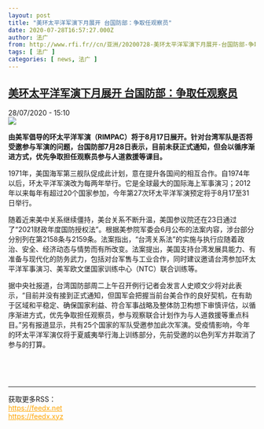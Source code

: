 ```yaml
---
layout: post
title: "美环太平洋军演下月展开 台国防部：争取任观察员"
date: 2020-07-28T16:57:27.000Z
author: 法广
from: http://www.rfi.fr//cn/亚洲/20200728-美环太平洋军演下月展开-台国防部-争取任观察员
tags: [ 法广 ]
categories: [ news, 法广 ]
---
```

<!--1595955447000-->
[美环太平洋军演下月展开 台国防部：争取任观察员](http://www.rfi.fr//cn/%E4%BA%9A%E6%B4%B2/20200728-%E7%BE%8E%E7%8E%AF%E5%A4%AA%E5%B9%B3%E6%B4%8B%E5%86%9B%E6%BC%94%E4%B8%8B%E6%9C%88%E5%B1%95%E5%BC%80-%E5%8F%B0%E5%9B%BD%E9%98%B2%E9%83%A8-%E4%BA%89%E5%8F%96%E4%BB%BB%E8%A7%82%E5%AF%9F%E5%91%98)
------

<div>
<div>28/07/2020 - 15:10</div><img src="https://s.rfi.fr/media/display/32b9287e-d0d3-11ea-bf96-005056a98db9/w:310/p:16x9/REUTERS-1527822170-5164-1527822421_680x408.jpg"><p><strong>由美军倡导的环太平洋军演（RIMPAC）将于8月17日展开。针对台湾军队是否将受邀参与军演的问题，台国防部7月28日表示，目前未获正式通知，但会以循序渐进方式，优先争取担任观察员参与人道救援等课目。</strong></p><div class="t-content__body u-clearfix"><div class="m-interstitial"></div><p>1971年，美国海军第三舰队促成此计划，意在提升各国间的相互合作。自1974年以后，环太平洋军演改为每两年举行。它是全球最大的国际海上军事演习；2012年以来每年有超过20个国家参加，今年第27次环太平洋军演预定将于8月17至31日举行。</p><p>随着近来美中关系继续僵持，美台关系不断升温，美国参议院还在23日通过了“2021财政年度国防授权法”。根据美参院军委会6月公布的法案内容，涉台部分分别列在第2158条与2159条。法案指出，“台湾关系法”的实施与执行应随着政治、安全、经济动态与情势而有所改变。法案提出，美国支持台湾发展具能力、有准备与现代化的防务武力，包括对台军售与工业合作，同时建议邀请台湾参加环太平洋军事演习、美军欧文堡国家训练中心（NTC）联合训练等。</p><p>据中央社报道，台湾国防部周二上午召开例行记者会发言人史顺文少将对此表示，“目前并没有接到正式通知，但国军会把握当前台美合作的良好契机，在有助于区域和平稳定、确保国家利益、符合军事战略及整体防卫构想下审慎评估，以循序渐进方式，优先争取担任观察员，参与观察联合计划作为与人道救援等重点科目。”另有报道显示，共有25个国家的军队受邀参加此次军演。受疫情影响，今年的环太平洋军演仅将于夏威夷举行海上训练部分，先前受邀的以色列军方并取消了参与的打算。</p><p> </p><div class="o-self-promo o-self-promo--nl o-self-promo--hidden" data-selfpromo-newsletter></div><div class="o-self-promo o-self-promo--app o-self-promo--hidden" data-selfpromo-app></div></div><br><hr><div>获取更多RSS：<br><a href="https://feedx.net" style="color:orange" target="_blank">https://feedx.net</a> <br><a href="https://feedx.xyz" style="color:orange" target="_blank">https://feedx.xyz</a><br></div>
</div>
